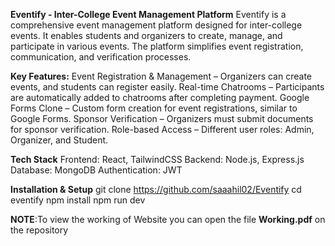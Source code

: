 **Eventify - Inter-College Event Management Platform**
Eventify is a comprehensive event management platform designed for inter-college events. It enables students and organizers to create, manage, and participate in various events. The platform simplifies event registration, communication, and verification processes.

**Key Features:**
Event Registration & Management – Organizers can create events, and students can register easily. Real-time Chatrooms – Participants are automatically added to chatrooms after completing payment. Google Forms Clone – Custom form creation for event registrations, similar to Google Forms. Sponsor Verification – Organizers must submit documents for sponsor verification. Role-based Access – Different user roles: Admin, Organizer, and Student.

**Tech Stack**
Frontend: React, TailwindCSS 
Backend: Node.js, Express.js 
Database: MongoDB 
Authentication: JWT

**Installation & Setup**
git clone https://github.com/saaahil02/Eventify 
cd eventify 
npm install
npm run dev


**NOTE**:To view the working of Website you can open the file **Working.pdf** on the repository
